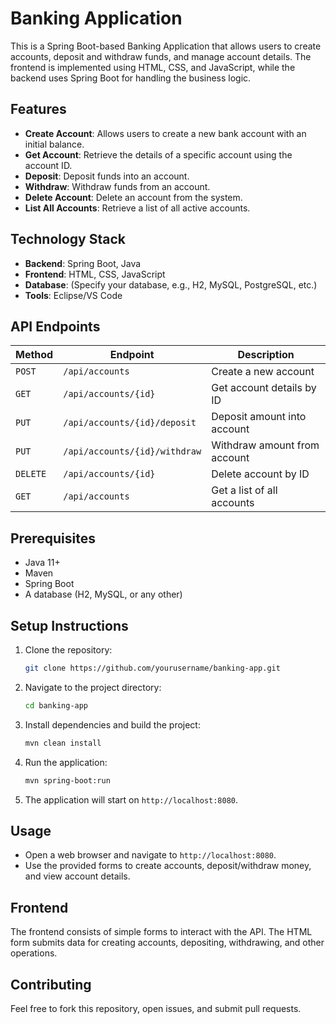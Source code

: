 # Banking Application

This is a Spring Boot-based Banking Application that allows users to create accounts, deposit and withdraw funds, and manage account details. The frontend is implemented using HTML, CSS, and JavaScript, while the backend uses Spring Boot for handling the business logic.

## Features

- **Create Account**: Allows users to create a new bank account with an initial balance.
- **Get Account**: Retrieve the details of a specific account using the account ID.
- **Deposit**: Deposit funds into an account.
- **Withdraw**: Withdraw funds from an account.
- **Delete Account**: Delete an account from the system.
- **List All Accounts**: Retrieve a list of all active accounts.

## Technology Stack

- **Backend**: Spring Boot, Java
- **Frontend**: HTML, CSS, JavaScript
- **Database**: (Specify your database, e.g., H2, MySQL, PostgreSQL, etc.)
- **Tools**: Eclipse/VS Code

## API Endpoints

| Method   | Endpoint               | Description                     |
|----------|------------------------|---------------------------------|
| `POST`   | `/api/accounts`         | Create a new account            |
| `GET`    | `/api/accounts/{id}`    | Get account details by ID       |
| `PUT`    | `/api/accounts/{id}/deposit`  | Deposit amount into account     |
| `PUT`    | `/api/accounts/{id}/withdraw` | Withdraw amount from account    |
| `DELETE` | `/api/accounts/{id}`    | Delete account by ID            |
| `GET`    | `/api/accounts`         | Get a list of all accounts      |

## Prerequisites

- Java 11+
- Maven
- Spring Boot
- A database (H2, MySQL, or any other)

## Setup Instructions

1. Clone the repository:
    ```bash
    git clone https://github.com/yourusername/banking-app.git
    ```

2. Navigate to the project directory:
    ```bash
    cd banking-app
    ```

3. Install dependencies and build the project:
    ```bash
    mvn clean install
    ```

4. Run the application:
    ```bash
    mvn spring-boot:run
    ```

5. The application will start on `http://localhost:8080`.

## Usage

- Open a web browser and navigate to `http://localhost:8080`.
- Use the provided forms to create accounts, deposit/withdraw money, and view account details.

## Frontend

The frontend consists of simple forms to interact with the API. The HTML form submits data for creating accounts, depositing, withdrawing, and other operations. 

## Contributing

Feel free to fork this repository, open issues, and submit pull requests.


